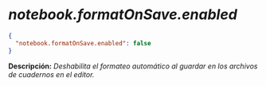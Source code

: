 <!-- Autor: Daniel Benjamin Perez Morales -->
<!-- GitHub: https://github.com/DanielPerezMoralesDev13 -->
<!-- Correo electrónico: danielperezdev@proton.me -->

# ***notebook.formatOnSave.enabled***

```json
{
  "notebook.formatOnSave.enabled": false
}
```

**Descripción:** *Deshabilita el formateo automático al guardar en los archivos de cuadernos en el editor.*
